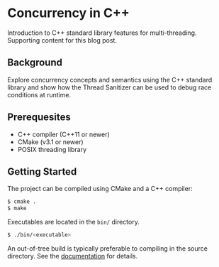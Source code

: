 # Concurrency in C++

Introduction to C++ standard library features for multi-threading. Supporting content for this blog post.

## Background

Explore concurrency concepts and semantics using the C++ standard library and
show how the Thread Sanitizer can be used to debug race conditions at runtime.

## Prerequesites

  * C++ compiler (C++11 or newer)
  * CMake (v3.1 or newer)
  * POSIX threading library

## Getting Started

The project can be compiled using CMake and a C++ compiler:
```bash
$ cmake .
$ make
```

Executables are located in the `bin/` directory.
```bash
$ ./bin/<executable>
```

An out-of-tree build is typically preferable to compiling in the source directory.
See the [documentation](https://kevinwmatthews.github.io/cxx-concurrency/setup.html)
for details.
